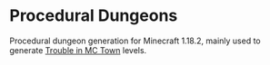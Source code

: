 # Procedural Dungeons

Procedural dungeon generation for Minecraft 1.18.2, mainly used to generate [Trouble in MC Town](https://github.com/janattig/Trouble-In-MC-Town) levels.
